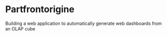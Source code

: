 # Partfrontorigine
 Building a web application to automatically generate web dashboards from an OLAP cube
